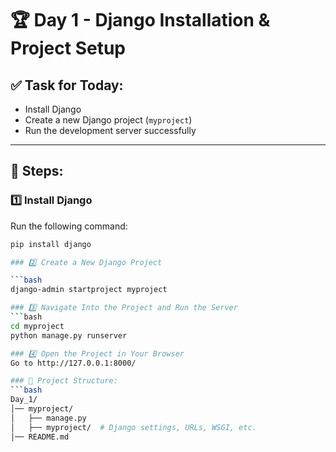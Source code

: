 # 🏆 Day 1 - Django Installation & Project Setup

## ✅ Task for Today:
- Install Django
- Create a new Django project (`myproject`)
- Run the development server successfully

---

## 📌 Steps:

### 1️⃣ Install Django  
Run the following command:  
```bash
pip install django

### 2️⃣ Create a New Django Project

```bash
django-admin startproject myproject

### 3️⃣ Navigate Into the Project and Run the Server
```bash
cd myproject
python manage.py runserver

### 4️⃣ Open the Project in Your Browser
Go to http://127.0.0.1:8000/

### 📂 Project Structure:
```bash
Day_1/
│── myproject/
│   ├── manage.py
│   ├── myproject/  # Django settings, URLs, WSGI, etc.
│── README.md
